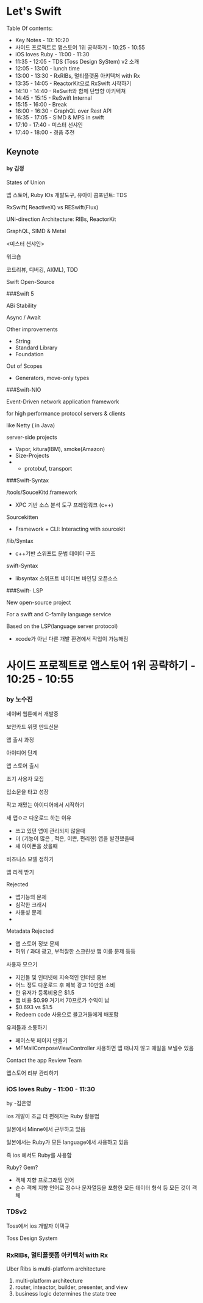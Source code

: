 # Let's Swift 

Table Of contents: 

- Key Notes - 10: 10:20
- 사이드 프로젝트로 앱스토어 1위 공략하기 - 10:25 - 10:55
- iOS loves Ruby - 11:00 - 11:30
- 11:35 - 12:05 - TDS (Toss Design SyStem) v2 소개
- 12:05  - 13:00 - lunch time
- 13:00 - 13:30 - RxRIBs, 멀티플랫폼 아키텍처 with Rx
- 13:35  - 14:05 - ReactorKit으로 RxSwift 시작하기
- 14:10  - 14:40 - ReSwift와 함께 단방향 아키텍쳐
- 14:45 - 15:15 - ReSwift Internal
- 15:15 - 16:00 - Break
- 16:00 - 16:30 - GraphQL over Rest API
- 16:35 - 17:05 - SIMD & MPS in swift
- 17:10 - 17:40 - 미스터 선샤인
- 17:40 - 18:00 - 경품 추천







## Keynote 

#### by 김정



States of Union

앱 스토어, Ruby IOs 개발도구, 유아이 콤포넌트: TDS

RxSwift( ReactiveX) vs RESwift(Flux)

UNi-direction Architecture: RIBs, ReactorKit

GraphQL, SIMD & Metal

<미스터 션샤인>



워크숍

코드리뷰, 디버깅,  AI(ML), TDD



Swift Open-Source

###Swift 5 



ABi Stability

Async / Await

Other improvements

 - String
 - Standard Library
 - Foundation

Out of Scopes

- Generators, move-only types

###Swift-NIO

Event-Driven network application framework

for high performance protocol servers & clients

like Netty ( in Java)

server-side projects

- Vapor, kitura(IBM), smoke(Amazon)
- Size-Projects
- - protobuf, transport

###Swift-Syntax

/tools/SouceKitd.framework

- XPC 기반 소스 분석 도구 프레임워크 (c++)

Sourcekitten

- Framework + CLI: Interacting with sourcekit



/lib/Syntax

- c++기반 스위프트 문법 데이터 구조

swift-Syntax

- libsyntax  스위프트 네이티브 바인딩 오픈소스

###Swift- LSP

New open-source project

For a swift and C-family language service

Based on the LSP(language server protocol)

- xcode가 아닌 다른 개발 환경에서 작업이 가능해짐



# 사이드 프로젝트로 앱스토어 1위 공략하기 - 10:25 - 10:55

### by 노수진



네이버 웹툰에서 개발중

보안카드 위젯 만드신분



앱 출시 과정

아이디어 단계

앱 스토어 출시

초기 사용자 모집

입소문을 타고 성장



작고 재밌는 아이디어에서 시작하기



새 앱ㅇㄹ 다운로드 하는 이유

- 쓰고 있던 앱이 관리되지 않을때
- 더 (기능이 많은 , 적은, 이쁜, 편리한) 앱을 발견했을때
- 새 아이폰을 샀을때



비즈니스 모델 정하기



앱 리젝 받기

Rejected

- 앱기능의 문제
- 심각한 크래시 
- 사용성 문제
- 

Metadata Rejected

- 앱 스토어 정보 문제
- 허위 / 과대 광고, 부적잘한 스크린샷 앱 이름 문제 등등



사용자 모으기

- 지인들 및 인터넷에 지속적인 인터넷 홍보
- 어느 정도 다운로드 후 페북 광고 10만원 소비
- 한 유저가 등록비용은 $1.5 
- 앱 비용 $0.99 거기서 70프로가 수익이 남
- $0.693 vs $1.5 
- Redeem code 사용으로 블고거들에게 배포함



유저들과 소통하기

- 페이스북 페이지 만들기 
- MFMailComposeViewController 사용하면 앱 떠나지 않고 매일을 보낼수 있음 

Contact the app Review Team



앱스토어 리뷰 관리하기



### iOS loves Ruby - 11:00 - 11:30

by -김은영



ios 개발이 조금 더 편해지는 Ruby 활용법



일본에서 Minne에서 근무하고 있음



일본에서는 Ruby가 모든 language에서 사용하고 있음

즉 ios 에서도 Ruby를 사용함



Ruby? Gem?

- 객체 지향 프로그래밍 언어
- 순수 객체 지향 언어로 정수나 문자열등을 포함한 모든 데이터 형식 등 모든 것이 객체



### TDSv2

Toss에서 ios 개발자 이택규



Toss Design System



### RxRIBs, 멀티플랫폼 아키텍처 with Rx



Uber Ribs is multi-platform architecture

1. multi-platform architecture
2. router, inteactor, builder, presenter, and view
3. business logic determines the state tree

